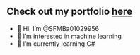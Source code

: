 ## Check out my portfolio <a href="https://sfmba01029956.github.io/sfmb/#home" target="_blank">here</a>

- 👋 Hi, I’m @SFMBa01029956
- 👀 I’m interested in machine learning
- 🌱 I’m currently learning C#
